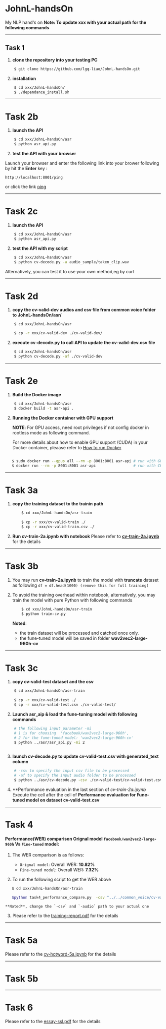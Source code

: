 # JohnL-handsOn

My NLP hand's on
**Note: To update xxx with your actual path for the following commands**


---

## Task 1 

1. **clone the repository into your testing PC**

```bash
    $ git clone https://github.com/lgq-liao/JohnL-handsOn.git
```

2. **installation**
```bash
    $ cd xxx/JohnL-handsOn/
    $ ./dependance_install.sh

```

---

# Task 2b

1. **launch the API**

```bash
    $ cd xxx/JohnL-handsOn/asr
    $ python asr_api.py
```

2. **test the API with your browser**

Launch your browser and enter the following link into your brower following by hit the **Enter** key : 

`http://localhost:8001/ping`

or click the link [ping](http://localhost:8001/ping)

---

# Task 2c

1. **launch the API**

```bash
    $ cd xxx/JohnL-handsOn/asr
    $ python asr_api.py
```

2. **test the API with my script**

```bash
    $ cd xxx/JohnL-handsOn/asr
    $ python cv-decode.py -a audio_sample/taken_clip.wav
```

Alternatively, you can test it to use your own method,eg by curl

---

# Task 2d

1. **copy the cv-valid-dev audios and csv file from common voice folder to JohnL-handsOn/asr/**

```bash
    $ cd xxx/JohnL-handsOn/asr

    $ cp -r xxx/cv-valid-dev ./cv-valid-dev/ 

```

2. **execute cv-decode.py to call API to update the cv-valid-dev.csv file**

```bash
    $ cd xxx/JohnL-handsOn/asr
    $ python cv-decode.py -af ./cv-valid-dev
```

---

# Task 2e

1. **Build the Docker image**

```bash
    $ cd xxx/JohnL-handsOn/asr
    $ docker build -t asr-api .
```

2. **Running the Docker container with GPU support**
   
   **NOTE**: For GPU access, need root privileges if not config docker in rootless mode as following command. 

   For more details about how to enable GPU support (CUDA) in your Docker container, pleaase refer to [How to run Docker](asr/How%20to%20run%20Docker.md)


```bash

   $ sudo docker run --gpus all --rm -p 8001:8001 asr-api # run with GPU
   $ docker run --rm -p 8001:8001 asr-api                 # run with CPU
```

---

# Task 3a

1. **copy the training dataset to the trainin path**
    ```bash
        $ cd xxx/JohnL-handsOn/asr-train
        
        $ cp -r xxx/cv-valid-train ./ 
        $ cp -r xxx/cv-valid-train.csv ./
    ```

2. **Run cv-train-2a.ipynb with notebook**
  Please refer to [**cv-train-2a.ipynb**](asr-train/cv-train-2a.ipynb) for the details 

---

# Task 3b

1. You may run **cv-train-2a.ipynb** to train the model with **truncate** dataset as following
   `df = df.head(1000) (remove this for full training)`

2. To avoid the training overhead within notebook, alternatively, you may train the model with pure Python with following commands
    ```bash
        $ cd xxx/JohnL-handsOn/asr-train
        $ python train-cv.py
    ```

    **Noted**: 
    - the train dataset will be processed and catched once only.
    - the fune-tuned model will be saved in folder **wav2vec2-large-960h-cv**

---
# Task 3c

1. **copy cv-valid-test dataset and the csv**

```bash
    $ cd xxx/JohnL-handsOn/asr-train
    
    $ cp -r xxx/cv-valid-test ./ 
    $ cp -r xxx/cv-valid-test.csv ./cv-valid-test/
```
2. **Launch asr_aip & load the fune-tuning model with following commands**

```bash
    # the following input parameter -mi
    # 1 is for choosing  'facebook/wav2vec2-large-960h', 
    # 2 for the fune-tuned model: 'wav2vec2-large-960h-cv'
    $ python ../asr/asr_api.py -mi 2 
  
```
3. **launch cv-decode.py to update cv-valid-test.csv with generated_text column**
```bash
    # -csv to specify the input csv file to be processed
    # -af to specify the input audio folder to be processed
    $ python ../asr/cv-decode.py -csv ./cv-valid-test/cv-valid-test.csv -af ./cv-valid-test   
```

4. **Performance evaluation in the last section of *cv-train-2a.ipynb*
    Execute the cell after the cell of **Performance evaluation for Fune-tuned model on dataset cv-valid-test.csv** 
   
---

# Task 4

#### Performance(WER) comparison Orignal model `facebook/wav2vec2-large-960h` Vs `Fine-tuned` model:

1. The WER comparison is as follows:
   - `Orignal model`:
      Overall WER: **10.82%**
   - `Fine-tuned model`:
      Overall WER: **7.32%**

2. To run the following script to get the WER above
```bash
   $ cd xxx/JohnL-handsOn/asr-train

   $python task4_performance_compare.py  -csv "../../common_voice/cv-valid-dev.csv" -audio "../../common_voice/cv-valid-dev" 
```
    **Noted**, change the `-csv` and `-audio` path to your actual one

3. Please refer to the [training-report.pdf](./training-report.pdf) for the details

---

# Task 5a
  Please refer to the [cv-hotword-5a.ipynb](./hotword-detection/cv-hotword-5a.ipynb) for the details

---

# Task 5b

---
# Task 6

Please refer to the [essay-ssl.pdf](./essay-ssl.pdf) for the details

